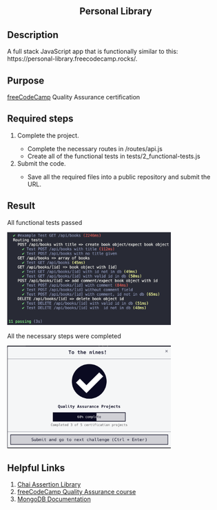 <section>
<h1 align="center">Personal Library</h1>
<h2>Description</h2>
<p>A full stack JavaScript app that is functionally similar to this: https://personal-library.freecodecamp.rocks/.</p>
<h2>Purpose</h2>
  <p><a href="https://www.freecodecamp.org">freeCodeCamp</a> Quality Assurance certification</p>
<h2>Required steps</h2>
  <ol>
    <li>Complete the project.</li>
      <ul>
        <li>Complete the necessary routes in /routes/api.js</li>
        <li>Create all of the functional tests in tests/2_functional-tests.js</li>
      </ul>
    <li>Submit the code.</li>
      <ul>
        <li>Save all the required files into a public repository and submit the URL.</li>
      </ul>
  </ol>
<h2>Result</h2>
<div>
  <p>All functional tests passed</p>
  <img src='./Result screenshots/Functional tests.png' width='380' alt="functional-tests">
</div>
<div>
  <p>All the necessary steps were completed</p>
    <img src='./Result screenshots/Task-completed.png' width='380' alt="task-completed">
</div>
<h2>Helpful Links</h2>
<ol>
  <li><a href="https://www.chaijs.com">Chai Assertion Library</a></li>
  <li><a href="https://www.freecodecamp.org/learn/quality-assurance/">freeCodeCamp Quality Assurance course</a></li>
  <li><a href="https://www.mongodb.com/docs/">MongoDB Documentation</a></li>
</ol>
 </section>
